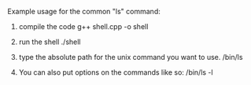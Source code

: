 Example usage for the common "ls" command:

1. compile the code 
	g++ shell.cpp -o shell 

2. run the shell
	./shell

3. type the absolute path for the unix command you want to use.
	/bin/ls

4. You can also put options on the commands like so:
        /bin/ls -l
